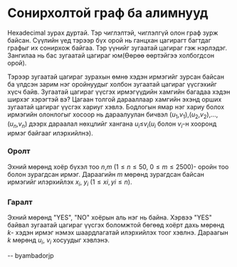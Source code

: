 Сонирхолтой граф ба алимнууд
============================

Hexadecimal зурах дуртай. Тэр чиглэлтэй, чиглэлгүй олон граф зурж байсан. Сүүлийн үед тэрээр бүх орой нь ганцхан цагирагт багтдаг графыг их сонирхож байгаа. Тэр үүнийг зугаатай цагираг гэж нэрлэдэг. Зангилаа нь бас зугаатай цагираг юм(Өөрөө өөртэйгээ холбогдсон орой). 

Тэрээр зугаатай цагираг зурахын өмнө хэдэн ирмэгийг зурсан байсан ба үлдсэн зарим нэг оройнуудыг холбон зугаатай цагираг үүсгэхийг хүсч байв. Зугаатай цагираг үүсгэх ирмэгүүдийн хамгийн багадаа хэдэн ширхэг хэрэгтэй вэ? Цагаан толгой дарааллаар хамгийн эхэнд орших зугаатай цагираг үүсгэх хариуг хэвлэ. Бодлогын ямар нэг хариу болох ирмэгийн олонлогыг хосоор нь дараалуулан бичвэл ($u_1$,$v_1$),($u_2$,$v_2$),...,($u_n$,$v_n$) дээрх дараалал нөхцлийг хангана $u_i$≤$v_i$($u_i$ болон $v_i$-н хооронд ирмэг байгааг илэрхийлнэ).

### Оролт
Эхний мөрөнд хоёр бүхэл тоо $n$,$m$ ($1 ≤ n ≤ 50$, $0 ≤ m ≤ 2500$)- оройн тоо болон зурагдсан ирмэг. Дараагийн $m$ мөрөнд зурагдсан байсан ирмэгийг илэрхийлэх $x_i$, $y_i$ ($1 ≤ xi, yi ≤ n$).

### Гаралт
Эхний мөрөнд "YES", "NO" хоёрын аль нэг нь байна. Хэрвээ "YES" байвал зугаатай цагираг үүсгэх боломжтой бөгөөд хоёрт дахь мөрөнд $k$- хэдэн ирмэг нэмэх шаардлагатай илэрхийлэх тоог хэвлнэ. Дараагын $k$ мөрөнд $u_i$, $v_i$ хосуудыг хэвлэнэ.

-- byambadorjp
